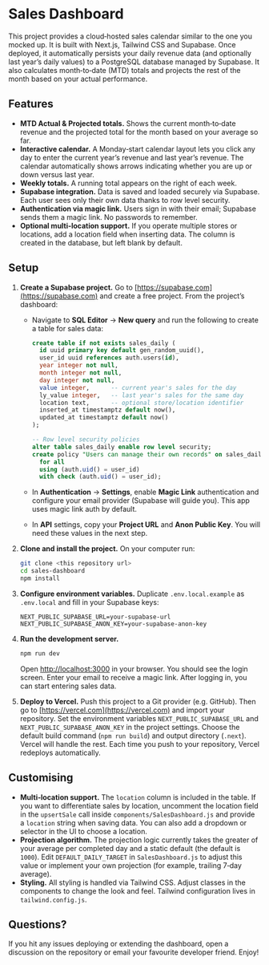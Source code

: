 # Sales Dashboard

This project provides a cloud‑hosted sales calendar similar to the one you mocked up.  It is built with Next.js, Tailwind CSS and Supabase.  Once deployed, it automatically persists your daily revenue data (and optionally last year’s daily values) to a PostgreSQL database managed by Supabase.  It also calculates month‑to‑date (MTD) totals and projects the rest of the month based on your actual performance.

## Features

- **MTD Actual & Projected totals.**  Shows the current month‑to‑date revenue and the projected total for the month based on your average so far.
- **Interactive calendar.**  A Monday‑start calendar layout lets you click any day to enter the current year’s revenue and last year’s revenue.  The calendar automatically shows arrows indicating whether you are up or down versus last year.
- **Weekly totals.**  A running total appears on the right of each week.
- **Supabase integration.**  Data is saved and loaded securely via Supabase.  Each user sees only their own data thanks to row level security.
- **Authentication via magic link.**  Users sign in with their email; Supabase sends them a magic link.  No passwords to remember.
- **Optional multi‑location support.**  If you operate multiple stores or locations, add a location field when inserting data.  The column is created in the database, but left blank by default.

## Setup

1. **Create a Supabase project.**  Go to [https://supabase.com](https://supabase.com) and create a free project.  From the project’s dashboard:
   - Navigate to **SQL Editor** → **New query** and run the following to create a table for sales data:

     ```sql
     create table if not exists sales_daily (
       id uuid primary key default gen_random_uuid(),
       user_id uuid references auth.users(id),
       year integer not null,
       month integer not null,
       day integer not null,
       value integer,      -- current year's sales for the day
       ly_value integer,   -- last year's sales for the same day
       location text,      -- optional store/location identifier
       inserted_at timestamptz default now(),
       updated_at timestamptz default now()
     );

     -- Row level security policies
     alter table sales_daily enable row level security;
     create policy "Users can manage their own records" on sales_daily
       for all
       using (auth.uid() = user_id)
       with check (auth.uid() = user_id);
     ```

   - In **Authentication** → **Settings**, enable **Magic Link** authentication and configure your email provider (Supabase will guide you).  This app uses magic link auth by default.
   - In **API** settings, copy your **Project URL** and **Anon Public Key**.  You will need these values in the next step.

2. **Clone and install the project.**  On your computer run:

   ```bash
   git clone <this repository url>
   cd sales-dashboard
   npm install
   ```

3. **Configure environment variables.**  Duplicate `.env.local.example` as `.env.local` and fill in your Supabase keys:

   ```env
   NEXT_PUBLIC_SUPABASE_URL=your-supabase-url
   NEXT_PUBLIC_SUPABASE_ANON_KEY=your-supabase-anon-key
   ```

4. **Run the development server.**

   ```bash
   npm run dev
   ```

   Open [http://localhost:3000](http://localhost:3000) in your browser.  You should see the login screen.  Enter your email to receive a magic link.  After logging in, you can start entering sales data.

5. **Deploy to Vercel.**  Push this project to a Git provider (e.g. GitHub).  Then go to [https://vercel.com](https://vercel.com) and import your repository.  Set the environment variables `NEXT_PUBLIC_SUPABASE_URL` and `NEXT_PUBLIC_SUPABASE_ANON_KEY` in the project settings.  Choose the default build command (`npm run build`) and output directory (`.next`).  Vercel will handle the rest.  Each time you push to your repository, Vercel redeploys automatically.

## Customising

- **Multi‑location support.**  The `location` column is included in the table.  If you want to differentiate sales by location, uncomment the location field in the `upsertSale` call inside `components/SalesDashboard.js` and provide a `location` string when saving data.  You can also add a dropdown or selector in the UI to choose a location.
- **Projection algorithm.**  The projection logic currently takes the greater of your average per completed day and a static default (the default is `1000`).  Edit `DEFAULT_DAILY_TARGET` in `SalesDashboard.js` to adjust this value or implement your own projection (for example, trailing 7‑day average).
- **Styling.**  All styling is handled via Tailwind CSS.  Adjust classes in the components to change the look and feel.  Tailwind configuration lives in `tailwind.config.js`.

## Questions?

If you hit any issues deploying or extending the dashboard, open a discussion on the repository or email your favourite developer friend.  Enjoy!
